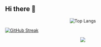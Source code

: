 ## Hi there 👋

<!--
**itserphun/itserphun** is a ✨ _special_ ✨ repository because its `README.md` (this file) appears on your GitHub profile.

Here are some ideas to get you started:

- 🔭 I’m currently working on ...
- 🌱 I’m currently learning ...
- 👯 I’m looking to collaborate on ...
- 🤔 I’m looking for help with ...
- 💬 Ask me about ...
- 📫 How to reach me: ...
- 😄 Pronouns: ...
- ⚡ Fun fact: ...
-->



<div align="center">
  <img src="https://github-readme-stats.vercel.app/api/top-langs/?username=itserphun" alt="Top Langs" />
</div>



[![GitHub Streak](https://github-readme-streak-stats.herokuapp.com/?user=itserphun&theme=dark)](https://github.com/DenverCoder1/github-readme-streak-stats)




<div align="center">
  <img src="https://github-readme-stats.vercel.app/api?username=itserphun&show_icons=true&theme=radical" />
</div>
